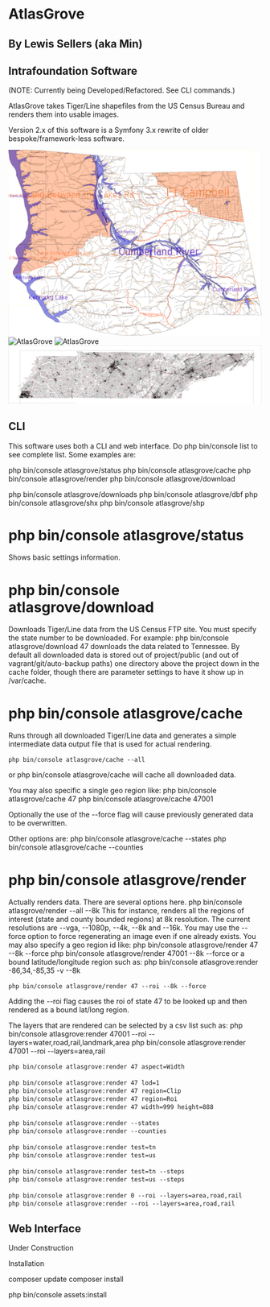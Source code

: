 # AtlasGrove
## By Lewis Sellers (aka Min)
## Intrafoundation Software

(NOTE: Currently being Developed/Refactored. See CLI commands.)

AtlasGrove takes Tiger/Line shapefiles from the US Census Bureau and renders them into usable images.

Version 2.x of this software is a Symfony 3.x rewrite of older bespoke/framework-less software.

![AtlasGrove](https://github.com/lasellers/AtlasGrove/blob/master/screenshot1.png)
![AtlasGrove](https://github.com/lasellers/AtlasGrove/blob/master/screenshot2.png)
![AtlasGrove](https://github.com/lasellers/AtlasGrove/blob/master/screenshot3.png)
![AtlasGrove](https://github.com/lasellers/AtlasGrove/blob/master/screenshot4.png)

## CLI

This software uses both a CLI and web interface. Do php bin/console list to see complete list. Some examples are:

php bin/console atlasgrove/status
php bin/console atlasgrove/cache
php bin/console atlasgrove/render
php bin/console atlasgrove/download

php bin/console atlasgrove/downloads
php bin/console atlasgrove/dbf
php bin/console atlasgrove/shx
php bin/console atlasgrove/shp

# php bin/console atlasgrove/status
Shows basic settings information.

# php bin/console atlasgrove/download
Downloads Tiger/Line data from the US Census FTP site. You must specify the state number to be downloaded. For example:
    php bin/console atlasgrove/download 47
downloads the data related to Tennessee.
By default all downloaded data is stored out of project/public (and out of vagrant/git/auto-backup paths) one directory above the project down in the cache folder, though there are parameter settings to have it show up in /var/cache. 

# php bin/console atlasgrove/cache
Runs through all downloaded Tiger/Line data and generates a simple intermediate data output file that is used for actual rendering.

    php bin/console atlasgrove/cache --all
or 
    php bin/console atlasgrove/cache
will cache all downloaded data.

You may also specific a single geo region like:
    php bin/console atlasgrove/cache 47
    php bin/console atlasgrove/cache 47001

Optionally the use of the --force flag will cause previously generated data to be overwritten.

Other options are:
    php bin/console atlasgrove/cache --states
    php bin/console atlasgrove/cache --counties

# php bin/console atlasgrove/render
Actually renders data. There are several options here.
    php bin/console atlasgrove/render --all --8k
This for instance, renders all the regions of interest (state and county bounded regions) at 8k resolution. The current resolutions are --vga, --1080p, --4k, --8k and --16k.
You may use the --force option to force regenerating an image even if one already exists. You may also specify a geo region id like:
    php bin/console atlasgrove/render 47 --8k --force
    php bin/console atlasgrove/render 47001 --8k --force
or a bound latitude/longitude region such as:
    php bin/console atlasgrove:render -86,34,-85,35 -v --8k 

    php bin/console atlasgrove/render 47 --roi --8k --force
Adding the --roi flag causes the roi of state 47 to be looked up and then rendered as a bound lat/long region.

The layers that are rendered can be selected by a csv list such as:
    php bin/console atlasgrove:render 47001 --roi --layers=water,road,rail,landmark,area
    php bin/console atlasgrove:render 47001 --roi --layers=area,rail

    php bin/console atlasgrove:render 47 aspect=Width

    php bin/console atlasgrove:render 47 lod=1
    php bin/console atlasgrove:render 47 region=Clip
    php bin/console atlasgrove:render 47 region=Roi
    php bin/console atlasgrove:render 47 width=999 height=888

    php bin/console atlasgrove:render --states
    php bin/console atlasgrove:render --counties

    php bin/console atlasgrove:render test=tn
    php bin/console atlasgrove:render test=us

    php bin/console atlasgrove:render test=tn --steps
    php bin/console atlasgrove:render test=us --steps

    php bin/console atlasgrove:render 0 --roi --layers=area,road,rail
    php bin/console atlasgrove:render --roi --layers=area,road,rail


## Web Interface

Under Construction


Installation

composer update
composer install

php bin/console assets:install


